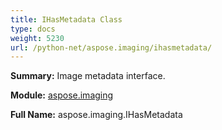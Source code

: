 ```yaml
---
title: IHasMetadata Class
type: docs
weight: 5230
url: /python-net/aspose.imaging/ihasmetadata/
---
```


**Summary:** Image metadata interface.

**Module:** [aspose.imaging](/imaging/python-net/aspose.imaging/)

**Full Name:** aspose.imaging.IHasMetadata



